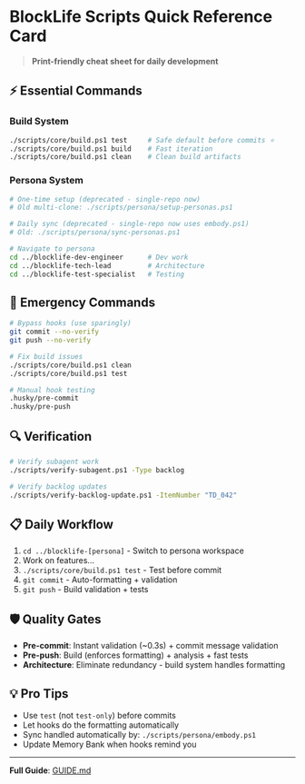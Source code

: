 # BlockLife Scripts Quick Reference Card

> **Print-friendly cheat sheet for daily development**

## ⚡ Essential Commands

### Build System
```bash
./scripts/core/build.ps1 test     # Safe default before commits ⭐
./scripts/core/build.ps1 build    # Fast iteration
./scripts/core/build.ps1 clean    # Clean build artifacts
```

### Persona System  
```bash
# One-time setup (deprecated - single-repo now)
# Old multi-clone: ./scripts/persona/setup-personas.ps1

# Daily sync (deprecated - single-repo now uses embody.ps1)
# Old: ./scripts/persona/sync-personas.ps1

# Navigate to persona
cd ../blocklife-dev-engineer      # Dev work
cd ../blocklife-tech-lead         # Architecture  
cd ../blocklife-test-specialist   # Testing
```

## 🚨 Emergency Commands

```bash
# Bypass hooks (use sparingly)
git commit --no-verify
git push --no-verify

# Fix build issues
./scripts/core/build.ps1 clean
./scripts/core/build.ps1 test

# Manual hook testing
.husky/pre-commit
.husky/pre-push
```

## 🔍 Verification

```bash
# Verify subagent work
./scripts/verify-subagent.ps1 -Type backlog

# Verify backlog updates  
./scripts/verify-backlog-update.ps1 -ItemNumber "TD_042"
```

## 📋 Daily Workflow

1. `cd ../blocklife-[persona]` - Switch to persona workspace
2. Work on features...
3. `./scripts/core/build.ps1 test` - Test before commit
4. `git commit` - Auto-formatting + validation
5. `git push` - Build validation + tests

## 🛡️ Quality Gates

- **Pre-commit**: Instant validation (~0.3s) + commit message validation  
- **Pre-push**: Build (enforces formatting) + analysis + fast tests
- **Architecture**: Eliminate redundancy - build system handles formatting

## 💡 Pro Tips

- Use `test` (not `test-only`) before commits
- Let hooks do the formatting automatically
- Sync handled automatically by: `./scripts/persona/embody.ps1`
- Update Memory Bank when hooks remind you

---
**Full Guide**: [GUIDE.md](GUIDE.md)